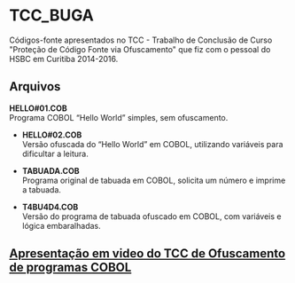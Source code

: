 # TCC_BUGA

Códigos-fonte apresentados no TCC - Trabalho de Conclusão de Curso "Proteção de Código Fonte via Ofuscamento" que fiz com o pessoal do HSBC em Curitiba 2014-2016.

## Arquivos

 **HELLO#01.COB**  
  Programa COBOL “Hello World” simples, sem ofuscamento.

- **HELLO#02.COB**  
  Versão ofuscada do “Hello World” em COBOL, utilizando variáveis para dificultar a leitura.

- **TABUADA.COB**  
  Programa original de tabuada em COBOL, solicita um número e imprime a tabuada.

- **T4BU4D4.COB**  
  Versão do programa de tabuada ofuscado em COBOL, com variáveis e lógica embaralhadas.


## [Apresentação em video do TCC de Ofuscamento de programas COBOL](https://www.youtube.com/watch?v=kQqZFR0YHJA)
